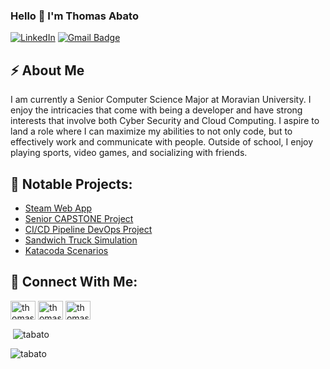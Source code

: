### Hello 👋 I'm Thomas Abato

<a href="https://www.linkedin.com/in/thomasabato/" target="_blank"><img src="https://img.shields.io/badge/LinkedIn-%230077B5.svg?&style=flat-square&logo=linkedin&logoColor=white" alt="LinkedIn"></a> 
[![Gmail Badge](https://img.shields.io/badge/-Email-c14438?style=flat&logo=Gmail&logoColor=white&link=mailto:abatot@moravian.edu)](mailto:abatot@moravian.edu)


## ⚡ About Me
I am currently a Senior Computer Science Major at Moravian University. I enjoy the intricacies that come with being a developer and have strong interests that involve both Cyber Security and Cloud Computing. I aspire to land a role where I can maximize my abilities to not only code, but to effectively work and communicate with people. Outside of school, I enjoy playing sports, video games, and socializing with friends. 

## 📍 Notable Projects:
* [Steam Web App](https://github.com/cs298-398f23/steamWebApp-TDK)
* [Senior CAPSTONE Project](https://github.com/cs334s24/Mirrulations_Search)
* [CI/CD Pipeline DevOps Project](https://github.com/cs220s22/CICD-Pipeline-TCR)
* [Sandwich Truck Simulation](https://github.com/tabato/sandwichTruckProj.)
* [Katacoda Scenarios](https://github.com/tabato/katacoda-scenarios)

## 📱 Connect With Me:
<p align="left">
<a href="https://twitter.com/thomasabato" target="blank"><img align="center" src="https://raw.githubusercontent.com/rahuldkjain/github-profile-readme-generator/master/src/images/icons/Social/twitter.svg" alt="thomasabato" height="30" width="40" /></a>
<a href="https://linkedin.com/in/thomasabato" target="blank"><img align="center" src="https://raw.githubusercontent.com/rahuldkjain/github-profile-readme-generator/master/src/images/icons/Social/linked-in-alt.svg" alt="thomasabato" height="30" width="40" /></a>
<a href="https://instagram.com/thomasabatojr" target="blank"><img align="center" src="https://raw.githubusercontent.com/rahuldkjain/github-profile-readme-generator/master/src/images/icons/Social/instagram.svg" alt="thomasabatojr" height="30" width="40" /></a>
</p>

<p>&nbsp;<img align="center" src="https://github-readme-stats.vercel.app/api?username=tabato&show_icons=true&locale=en" alt="tabato" /></p>

<p><img align="center" src="https://github-readme-streak-stats.herokuapp.com/?user=tabato&" alt="tabato" /></p>
